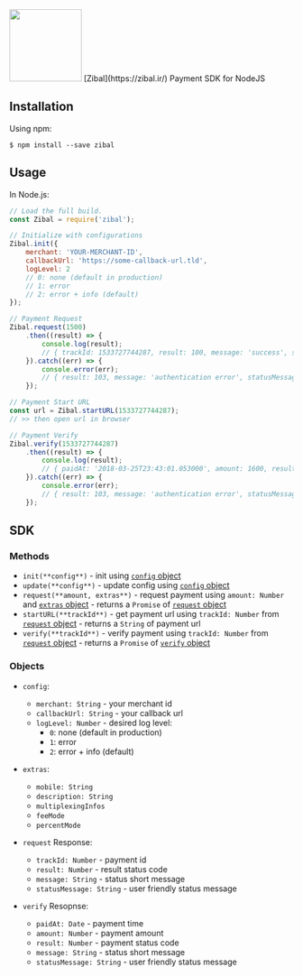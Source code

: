 <img src="https://zibal.ir/assets/img/EngLogo.png" width="128"/>
[Zibal](https://zibal.ir/) Payment SDK for NodeJS


## Installation
<!--
In a browser:
```html
<script src="zibal.js"></script>
``` -->

Using npm:
```shell
$ npm install --save zibal
```

## Usage

In Node.js:
```js
// Load the full build.
const Zibal = require('zibal');

// Initialize with configurations
Zibal.init({
	merchant: 'YOUR-MERCHANT-ID',
	callbackUrl: 'https://some-callback-url.tld',
	logLevel: 2
	// 0: none (default in production)
	// 1: error
	// 2: error + info (default)
});

// Payment Request
Zibal.request(1500)
	.then((result) => {
		console.log(result);
		// { trackId: 1533727744287, result: 100, message: 'success', statusMessage: 'با موفقیت تایید شد.' }
	}).catch((err) => {
		console.error(err);
		// { result: 103, message: 'authentication error', statusMessage: '{merchant} غیرفعال' }
	});

// Payment Start URL
const url = Zibal.startURL(1533727744287);
// >> then open url in browser

// Payment Verify
Zibal.verify(1533727744287)
	.then((result) => {
		console.log(result);
		// { paidAt: '2018-03-25T23:43:01.053000', amount: 1600, result: 100, status: 1, message : 'success', statusMessage: 'با موفقیت تایید شد.' }
	}).catch((err) => {
		console.error(err);
		// { result: 103, message: 'authentication error', statusMessage: '{merchant} غیرفعال' }
	});
```

## SDK
### Methods
- `init(**config**)` - init using [`config` object](#objects)
- `update(**config**)` - update config using [`config` object](#objects)
- `request(**amount, extras**)` - request payment using `amount: Number` and [`extras` object](#objects) - returns a `Promise` of [`request` object](#objects)
- `startURL(**trackId**)` - get payment url using `trackId: Number` from [`request` object](#methods) - returns a `String` of payment url
- `verify(**trackId**)` - verify payment using `trackId: Number` from [`request` object](#methods) - returns a `Promise` of [`verify` object](#objects)

### Objects
- `config`:
	- `merchant: String` - your merchant id
	- `callbackUrl: String` - your callback url
	- `logLevel: Number` - desired log level:
		- `0`: none (default in production)
		- `1`: error
		- `2`: error + info (default)

- `extras`:
	- `mobile: String`
	- `description: String`
	- `multiplexingInfos`
	- `feeMode`
	- `percentMode`

- `request` Response:
	- `trackId: Number` - payment id
	- `result: Number` - result status code
	- `message: String` - status short message
	- `statusMessage: String` - user friendly status message

- `verify` Resopnse:
	- `paidAt: Date` - payment time
	- `amount: Number` - payment amount
	- `result: Number` - payment status code
	- `message: String` - status short message
	- `statusMessage: String` - user friendly status message
